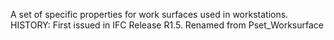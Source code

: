 A set of specific properties for work surfaces used in workstations. HISTORY: First issued in IFC Release R1.5. Renamed from Pset_Worksurface